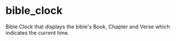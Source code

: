 # bible_clock
Bible Clock that displays the bible's Book, Chapter and Verse which indicates the current time.
